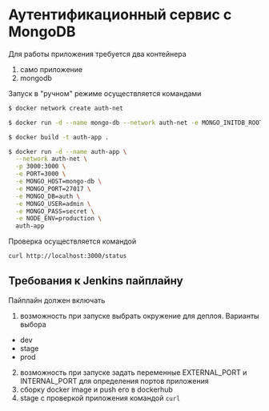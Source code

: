 # Аутентификационный сервис с MongoDB
Для работы приложения требуется два контейнера
1) само приложение
2) mongodb

Запуск в "ручном" режиме осуществляется командами
```bash
$ docker network create auth-net

$ docker run -d --name mongo-db --network auth-net -e MONGO_INITDB_ROOT_USERNAME=admin -e MONGO_INITDB_ROOT_PASSWORD=secret -v mongo-data:/data/db mongo:6

$ docker build -t auth-app .

$ docker run -d --name auth-app \
  --network auth-net \
  -p 3000:3000 \
  -e PORT=3000 \
  -e MONGO_HOST=mongo-db \
  -e MONGO_PORT=27017 \
  -e MONGO_DB=auth \
  -e MONGO_USER=admin \
  -e MONGO_PASS=secret \
  -e NODE_ENV=production \
  auth-app
```

Проверка осуществляется командой
```bash
curl http://localhost:3000/status
```

## Требования к Jenkins пайплайну
Пайплайн должен включать
1) возможность при запуске выбрать окружение для деплоя. Варианты выбора
- dev
- stage
- prod
2) возможность при запуске задать переменные EXTERNAL_PORT и INTERNAL_PORT для определения портов приложения
3) сборку docker image и push его в dockerhub
4) stage с проверкой приложения командой `curl`